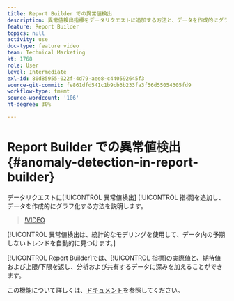 ```yaml
---
title: Report Builder での異常値検出
description: 異常値検出指標をデータリクエストに追加する方法と、データを作成的にグラフ化する方法を説明します。
feature: Report Builder
topics: null
activity: use
doc-type: feature video
team: Technical Marketing
kt: 1768
role: User
level: Intermediate
exl-id: 80d85955-022f-4d79-aee8-c440592645f3
source-git-commit: fe861dfd541c1b9cb3b233fa3f56d55054305fd9
workflow-type: tm+mt
source-wordcount: '106'
ht-degree: 30%

---
```


# Report Builder での異常値検出 {#anomaly-detection-in-report-builder}

データリクエストに[!UICONTROL 異常値検出] [!UICONTROL 指標]を追加し、データを作成的にグラフ化する方法を説明します。

>[!VIDEO](https://video.tv.adobe.com/v/23543/?quality=12)

[!UICONTROL 異常値検出は、統計的なモデリングを使用して、データ内の予期しないトレンドを自動的に見つけます。]

[!UICONTROL Report Builder]では、[!UICONTROL 指標]の実際値と、期待値および上限/下限を返し、分析および共有するデータに深みを加えることができます。

この機能について詳しくは、[ドキュメント](https://experienceleague.adobe.com/docs/analytics/analyze/analysis-workspace/virtual-analyst/anomaly-detection/statistics-anomaly-detection.html?lang=en)を参照してください。
